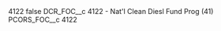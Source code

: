 <?xml version="1.0" encoding="UTF-8"?>
<CustomMetadata xmlns="http://soap.sforce.com/2006/04/metadata" xmlns:xsi="http://www.w3.org/2001/XMLSchema-instance" xmlns:xsd="http://www.w3.org/2001/XMLSchema">
    <label>4122</label>
    <protected>false</protected>
    <values>
        <field>DCR_FOC__c</field>
        <value xsi:type="xsd:string">4122 - Nat&apos;l Clean Diesl Fund Prog (41)</value>
    </values>
    <values>
        <field>PCORS_FOC__c</field>
        <value xsi:type="xsd:string">4122</value>
    </values>
</CustomMetadata>
